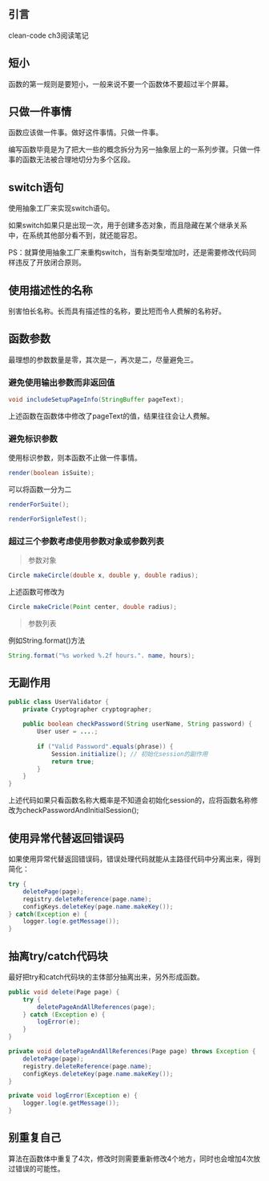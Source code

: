 ## 引言

clean-code ch3阅读笔记

## 短小

函数的第一规则是要短小，一般来说不要一个函数体不要超过半个屏幕。

## 只做一件事情

函数应该做一件事。做好这件事情。只做一件事。

编写函数毕竟是为了把大一些的概念拆分为另一抽象层上的一系列步骤。只做一件事的函数无法被合理地切分为多个区段。

## switch语句

使用抽象工厂来实现switch语句。

如果switch如果只是出现一次，用于创建多态对象，而且隐藏在某个继承关系中，在系统其他部分看不到，就还能容忍。

PS：就算使用抽象工厂来重构switch，当有新类型增加时，还是需要修改代码同样违反了开放闭合原则。

## 使用描述性的名称

别害怕长名称。长而具有描述性的名称，要比短而令人费解的名称好。

## 函数参数

最理想的参数数量是零，其次是一，再次是二，尽量避免三。

### 避免使用输出参数而非返回值

```java
void includeSetupPageInfo(StringBuffer pageText);
```

上述函数在函数体中修改了pageText的值，结果往往会让人费解。

### 避免标识参数

使用标识参数，则本函数不止做一件事情。

```java
render(boolean isSuite);
```

可以将函数一分为二

```java
renderForSuite();

renderForSignleTest();
```

### 超过三个参数考虑使用参数对象或参数列表

> 参数对象

```java
Circle makeCircle(double x, double y, double radius);
```

上述函数可修改为

```java
Circle makeCricle(Point center, double radius);
```

> 参数列表

例如String.format()方法

```java
String.format("%s worked %.2f hours.". name, hours);
```

## 无副作用

```java
public class UserValidator {
    private Cryptographer cryptographer;
    
    public boolean checkPassword(String userName, String password) {
        User user = ....;
        
        if ("Valid Password".equals(phrase)) {
            Session.initialize(); // 初始化session的副作用
            return true;
        }
    }
}
```

上述代码如果只看函数名称大概率是不知道会初始化session的，应将函数名称修改为checkPasswordAndInitialSession();


## 使用异常代替返回错误码

如果使用异常代替返回错误码，错误处理代码就能从主路径代码中分离出来，得到简化：

```java
try {
    deletePage(page);
    registry.deleteReference(page.name);
    configKeys.deleteKey(page.name.makeKey());
} catch(Exception e) {
    logger.log(e.getMessage());
}
```

## 抽离try/catch代码块

最好把try和catch代码块的主体部分抽离出来，另外形成函数。

```java
public void delete(Page page) {
    try {
        deletePageAndAllReferences(page);
    } catch (Exception e) {
        logError(e);
    }
}

private void deletePageAndAllReferences(Page page) throws Exception {
    deletePage(page);
    registry.deleteReference(page.name);
    configKeys.deleteKey(page.name.makeKey());
}

private void logError(Exception e) {
    logger.log(e.getMessage()); 
}
```

## 别重复自己

算法在函数体中重复了4次，修改时则需要重新修改4个地方，同时也会增加4次放过错误的可能性。


